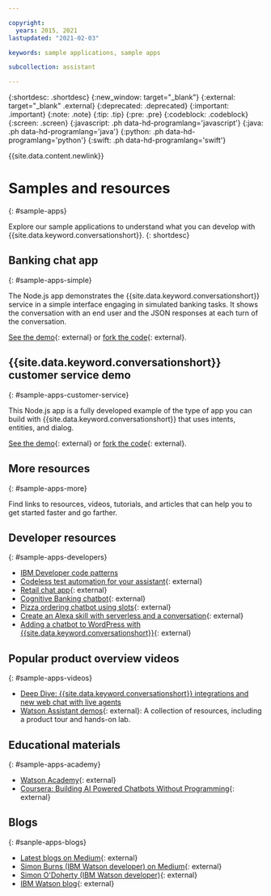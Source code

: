```yaml
---

copyright:
  years: 2015, 2021
lastupdated: "2021-02-03"

keywords: sample applications, sample apps

subcollection: assistant

---
```


{:shortdesc: .shortdesc}
{:new_window: target="_blank"}
{:external: target="_blank" .external}
{:deprecated: .deprecated}
{:important: .important}
{:note: .note}
{:tip: .tip}
{:pre: .pre}
{:codeblock: .codeblock}
{:screen: .screen}
{:javascript: .ph data-hd-programlang='javascript'}
{:java: .ph data-hd-programlang='java'}
{:python: .ph data-hd-programlang='python'}
{:swift: .ph data-hd-programlang='swift'}

{{site.data.content.newlink}}

# Samples and resources
{: #sample-apps}

Explore our sample applications to understand what you can develop with {{site.data.keyword.conversationshort}}.
{: shortdesc}

## Banking chat app
{: #sample-apps-simple}

The Node.js app demonstrates the {{site.data.keyword.conversationshort}} service in a simple interface engaging in simulated banking tasks. It shows the conversation with an end user and the JSON responses at each turn of the conversation.

[See the demo](https://assistant-intermediate.ng.bluemix.net/){: external} or [fork the code](https://github.com/watson-developer-cloud/assistant-intermediate){: external}.

## {{site.data.keyword.conversationshort}} customer service demo
{: #sample-apps-customer-service}

This Node.js app is a fully developed example of the type of app you can build with {{site.data.keyword.conversationshort}} that uses intents, entities, and dialog.

[See the demo](https://watson-assistant-demo.ng.bluemix.net/){: external} or [fork the code](https://github.com/watson-developer-cloud/assistant-demo){: external}.

## More resources
{: #sample-apps-more}

Find links to resources, videos, tutorials, and articles that can help you to get started faster and go farther.

## Developer resources
{: #sample-apps-developers}

- [IBM Developer code patterns](https://developer.ibm.com/components/watson-assistant/patterns/)
- [Codeless test automation for your assistant](https://chatbotsmagazine.com/10-minutes-codeless-test-automation-for-ibm-watson-chatbots-d71eac9626d7){: external}
- [Retail chat app](https://developer.ibm.com/patterns/create-cognitive-retail-chatbot/){: external}
- [Cognitive Banking chatbot](https://developer.ibm.com/patterns/create-cognitive-banking-chatbot/){: external}
- [Pizza ordering chatbot using slots](https://developer.ibm.com/patterns/assemble-a-pizza-ordering-chatbot-dialog/){: external}
- [Create an Alexa skill with serverless and a conversation](https://developer.ibm.com/patterns/create-an-alexa-skill-with-serverless-and-a-conversation/){: external}
- [Adding a chatbot to WordPress with {{site.data.keyword.conversationshort}}](https://wordpress.org/plugins/conversation-watson/){: external}

## Popular product overview videos
{: #sample-apps-videos}

- [Deep Dive: {{site.data.keyword.conversationshort}} integrations and new web chat with live agents](https://event.on24.com/eventRegistration/EventLobbyServlet?target=reg20.jsp&referrer=https%3A%2F%2Fwcc.on24.com%2Fwebcast%2Fwebcasts&eventid=2109942&sessionid=1&key=4671C1236885158BD7823403CE605635&regTag=&sourcepage=register)
- [Watson Assistant demos](https://www.ibm.com/demos/collection/Watson-Assistant/){: external}: A collection of resources, including a product tour and hands-on lab.

## Educational materials
{: #sample-apps-academy}

- [Watson Academy](https://www.ibm.com/services/learning/ites.wss/zz-en?pageType=page&c=LNW1G2K9220IL0YX){: external}
- [Coursera: Building AI Powered Chatbots Without Programming](https://www.coursera.org/learn/building-ai-powered-chatbots){: external}

## Blogs
{: #sanple-apps-blogs}

- [Latest blogs on Medium](https://medium.com/tag/watson-assistant/latest){: external}
- [Simon Burns (IBM Watson developer) on Medium](https://medium.com/@snrubnomis/conversational-directory-5a5531749295){: external}
- [Simon O'Doherty (IBM Watson developer)](https://sodoherty.ai/){: external}
- [IBM Watson blog](https://www.ibm.com/blogs/watson/){: external}
